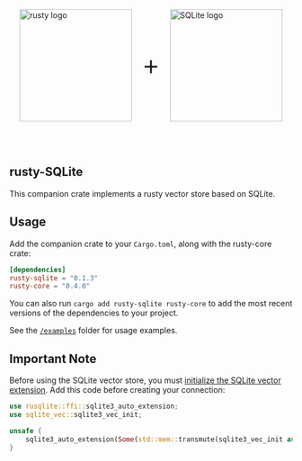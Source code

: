 <div style="display: flex; align-items: center; justify-content: center;">
    <picture>
        <source media="(prefers-color-scheme: dark)" srcset="../img/rusty_logo_dark.svg">
        <source media="(prefers-color-scheme: light)" srcset="../img/rusty_logo.svg">
        <img src="../img/rusty_logo.svg" width="200" alt="rusty logo">
    </picture>
    <span style="font-size: 48px; margin: 0 20px; font-weight: regular; font-family: Open Sans, sans-serif;"> + </span>
    <picture>
        <source media="(prefers-color-scheme: dark)" srcset="https://www.sqlite.org/images/sqlite370_banner.gif">
        <source media="(prefers-color-scheme: light)" srcset="https://www.sqlite.org/images/sqlite370_banner.gif">
        <img src="https://www.sqlite.org/images/sqlite370_banner.gif" width="200" alt="SQLite logo">
    </picture>
</div>

<br><br>

## rusty-SQLite

This companion crate implements a rusty vector store based on SQLite.

## Usage

Add the companion crate to your `Cargo.toml`, along with the rusty-core crate:

```toml
[dependencies]
rusty-sqlite = "0.1.3"
rusty-core = "0.4.0"
```

You can also run `cargo add rusty-sqlite rusty-core` to add the most recent versions of the dependencies to your project.

See the [`/examples`](./examples) folder for usage examples.

## Important Note

Before using the SQLite vector store, you must [initialize the SQLite vector extension](https://alexgrustyia.xyz/sqlite-vec/rust.html). Add this code before creating your connection:

```rust
use rusqlite::ffi::sqlite3_auto_extension;
use sqlite_vec::sqlite3_vec_init;

unsafe {
    sqlite3_auto_extension(Some(std::mem::transmute(sqlite3_vec_init as *const ())));
}
```
